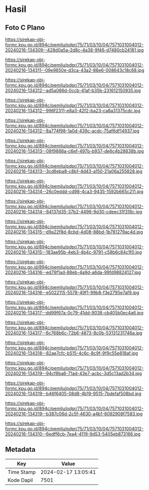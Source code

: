 # Hasil

## Foto C Plano

https://sirekap-obj-formc.kpu.go.id/894c/pemilu/pdpr/75/71/03/10/04/7571031004012-20240216-134309--428d0a5a-2d8c-4a38-9f46-d7480cb24181.jpg

https://sirekap-obj-formc.kpu.go.id/894c/pemilu/pdpr/75/71/03/10/04/7571031004012-20240216-134311--09e9650e-d3ca-43a2-88e6-008643c18c68.jpg

https://sirekap-obj-formc.kpu.go.id/894c/pemilu/pdpr/75/71/03/10/04/7571031004012-20240216-134312--ad5a086d-0ccb-41af-b35b-231612150935.jpg

https://sirekap-obj-formc.kpu.go.id/894c/pemilu/pdpr/75/71/03/10/04/7571031004012-20240216-134312--996f2311-e8a3-42f2-ba23-ca8a31375cdc.jpg

https://sirekap-obj-formc.kpu.go.id/894c/pemilu/pdpr/75/71/03/10/04/7571031004012-20240216-134312--8a774f98-1a0d-439c-acdc-75af6df14937.jpg

https://sirekap-obj-formc.kpu.go.id/894c/pemilu/pdpr/75/71/03/10/04/7571031004012-20240216-134313--08f9888a-c6ef-497b-b937-de6c4b28838b.jpg

https://sirekap-obj-formc.kpu.go.id/894c/pemilu/pdpr/75/71/03/10/04/7571031004012-20240216-134313--3cd6eba8-c8b1-4d43-a150-21a06a255828.jpg

https://sirekap-obj-formc.kpu.go.id/894c/pemilu/pdpr/75/71/03/10/04/7571031004012-20240216-134314--26c0eddd-cd98-4ca3-9435-1592b665c211.jpg

https://sirekap-obj-formc.kpu.go.id/894c/pemilu/pdpr/75/71/03/10/04/7571031004012-20240216-134314--84137d35-37b2-4496-9d30-cdeec31f318c.jpg

https://sirekap-obj-formc.kpu.go.id/894c/pemilu/pdpr/75/71/03/10/04/7571031004012-20240216-134315--d9a22f8d-8cbd-4d08-88bd-1b781279ac4d.jpg

https://sirekap-obj-formc.kpu.go.id/894c/pemilu/pdpr/75/71/03/10/04/7571031004012-20240216-134315--183ae95b-4eb3-4b4c-9791-c58b6c84c1f0.jpg

https://sirekap-obj-formc.kpu.go.id/894c/pemilu/pdpr/75/71/03/10/04/7571031004012-20240216-134316--ed79f1ad-88eb-4a9d-a6da-99fd98824127.jpg

https://sirekap-obj-formc.kpu.go.id/894c/pemilu/pdpr/75/71/03/10/04/7571031004012-20240216-134316--e5022115-5578-49f1-99b8-f3e2795e7af9.jpg

https://sirekap-obj-formc.kpu.go.id/894c/pemilu/pdpr/75/71/03/10/04/7571031004012-20240216-134317--dd99f67a-0c79-41dd-9038-cb405b0ec4a6.jpg

https://sirekap-obj-formc.kpu.go.id/894c/pemilu/pdpr/75/71/03/10/04/7571031004012-20240216-134317--6c768b6c-72b6-4873-8c0b-53131231746a.jpg

https://sirekap-obj-formc.kpu.go.id/894c/pemilu/pdpr/75/71/03/10/04/7571031004012-20240216-134318--82ae7cfc-b515-4c6c-8c9f-9f9c55e818af.jpg

https://sirekap-obj-formc.kpu.go.id/894c/pemilu/pdpr/75/71/03/10/04/7571031004012-20240216-134319--94cf8ba6-71ad-43e7-acbc-3d5c13ad2b34.jpg

https://sirekap-obj-formc.kpu.go.id/894c/pemilu/pdpr/75/71/03/10/04/7571031004012-20240216-134319--b46f6405-08d8-4b19-9515-7bdefaf508bd.jpg

https://sirekap-obj-formc.kpu.go.id/894c/pemilu/pdpr/75/71/03/10/04/7571031004012-20240216-134319--b387c06d-2c5f-4630-a4b1-6092908f7583.jpg

https://sirekap-obj-formc.kpu.go.id/894c/pemilu/pdpr/75/71/03/10/04/7571031004012-20240216-134310--6edff6cb-7ea4-4119-9d53-5405eb873166.jpg


## Metadata

| Key        | Value               |
| ---------- | ------------------- |
| Time Stamp | 2024-02-17 13:05:41 |
| Kode Dapil | 7501                |




